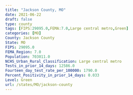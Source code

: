 ```yaml
---
title: "Jackson County, MO"
date: 2021-06-22
draft: false
type: county
tags: [FIPS:29095.0,FEMA:7.0,Large central metro,Green]
categories: [MO]
County: Jackson County
State: MO
FIPS: 29095.0
FEMA_Region: 7.0
Population: 703011.0
NCHS_Urban_Rural_Classification: Large central metro
Tests_in_prior_14_days: 12586.0
Fourteen_day_test_rate_per_100000: 1790.0
Percent_Positivity_in_prior_14_days: 0.033
Level: Green
url: /states/MO/jackson-county
---
```



